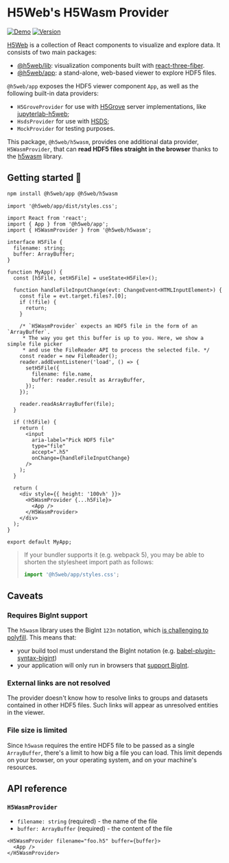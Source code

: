 # H5Web's H5Wasm Provider

[![Demo](https://img.shields.io/website?down_message=offline&label=demo&up_message=online&url=https%3A%2F%2Fh5web.panosc.eu%2Fh5wasm)](https://h5web.panosc.eu/h5wasm)
[![Version](https://img.shields.io/npm/v/@h5web/h5wasm)](https://www.npmjs.com/package/@h5web/h5wasm)

[H5Web](https://github.com/silx-kit/h5web) is a collection of React components
to visualize and explore data. It consists of two main packages:

- [@h5web/lib](https://www.npmjs.com/package/@h5web/lib): visualization
  components built with
  [react-three-fiber](https://github.com/react-spring/react-three-fiber).
- [@h5web/app](https://www.npmjs.com/package/@h5web/app): a stand-alone,
  web-based viewer to explore HDF5 files.

`@h5web/app` exposes the HDF5 viewer component `App`, as well as the following
built-in data providers:

- `H5GroveProvider` for use with [H5Grove](https://github.com/silx-kit/h5grove)
  server implementations, like
  [jupyterlab-h5web](https://github.com/silx-kit/jupyterlab-h5web);
- `HsdsProvider` for use with [HSDS](https://github.com/HDFGroup/hsds);
- `MockProvider` for testing purposes.

This package, `@h5web/h5wasm`, provides one additional data provider,
`H5WasmProvider`, that can **read HDF5 files straight in the browser** thanks to
the [h5wasm](https://github.com/usnistgov/h5wasm) library.

<!-- Check out [this code sandbox]() for a demonstration of how to set up
@h5web/h5wasm and use the `H5WasmProvider`. -->

## Getting started 🚀

```bash
npm install @h5web/app @h5web/h5wasm
```

```tsx
import '@h5web/app/dist/styles.css';

import React from 'react';
import { App } from '@h5web/app';
import { H5WasmProvider } from '@h5web/h5wasm';

interface H5File {
  filename: string;
  buffer: ArrayBuffer;
}

function MyApp() {
  const [h5File, setH5File] = useState<H5File>();

  function handleFileInputChange(evt: ChangeEvent<HTMLInputElement>) {
    const file = evt.target.files?.[0];
    if (!file) {
      return;
    }

    /* `H5WasmProvider` expects an HDF5 file in the form of an `ArrayBuffer`.
     * The way you get this buffer is up to you. Here, we show a simple file picker
     * and use the FileReader API to process the selected file. */
    const reader = new FileReader();
    reader.addEventListener('load', () => {
      setH5File({
        filename: file.name,
        buffer: reader.result as ArrayBuffer,
      });
    });

    reader.readAsArrayBuffer(file);
  }

  if (!h5File) {
    return (
      <input
        aria-label="Pick HDF5 file"
        type="file"
        accept=".h5"
        onChange={handleFileInputChange}
      />
    );
  }

  return (
    <div style={{ height: '100vh' }}>
      <H5WasmProvider {...h5File}>
        <App />
      </H5WasmProvider>
    </div>
  );
}

export default MyApp;
```

> If your bundler supports it (e.g. webpack 5), you may be able to shorten the
> stylesheet import path as follows:
>
> ```ts
> import '@h5web/app/styles.css';
> ```

## Caveats

### Requires BigInt support

The `h5wasm` library uses the BigInt `123n` notation, which
[is challenging to polyfill](https://javascript.info/bigint#polyfills). This
means that:

- your build tool must understand the BigInt notation (e.g.
  [babel-plugin-syntax-bigint](https://babeljs.io/docs/en/babel-plugin-syntax-bigint))
- your application will only run in browsers that
  [support BigInt](https://caniuse.com/bigint).

### External links are not resolved

The provider doesn't know how to resolve links to groups and datasets contained
in other HDF5 files. Such links will appear as unresolved entities in the
viewer.

### File size is limited

Since `h5wasm` requires the entire HDF5 file to be passed as a single
`ArrayBuffer`, there's a limit to how big a file you can load. This limit
depends on your browser, on your operating system, and on your machine's
resources.

## API reference

### `H5WasmProvider`

- `filename: string` (required) - the name of the file
- `buffer: ArrayBuffer` (required) - the content of the file

```tsx
<H5WasmProvider filename="foo.h5" buffer={buffer}>
  <App />
</H5WasmProvider>
```
